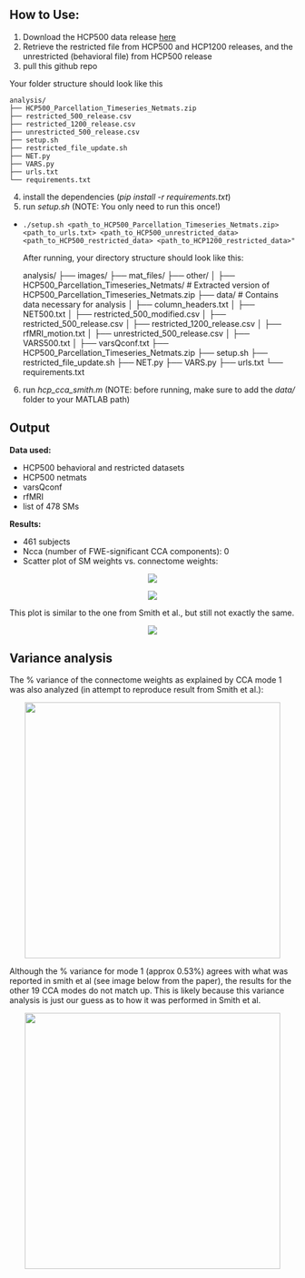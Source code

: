 ## How to Use:

1. Download the HCP500 data release [here](https://db.humanconnectome.org/app/action/ChooseDownloadResources?project=HCP_Resources&resource=GroupAvg&filePath=HCP500_Parcellation_Timeseries_Netmats.zip)
2. Retrieve the restricted file from HCP500 and HCP1200 releases, and the unrestricted (behavioral file) from HCP500 release
3. pull this github repo

  Your folder structure should look like this
  
    analysis/
    ├── HCP500_Parcellation_Timeseries_Netmats.zip
    ├── restricted_500_release.csv
    ├── restricted_1200_release.csv
    ├── unrestricted_500_release.csv
    ├── setup.sh
    ├── restricted_file_update.sh
    ├── NET.py
    ├── VARS.py
    ├── urls.txt
    └── requirements.txt
  
4. install the dependencies (_pip install -r requirements.txt_)
5. run _setup.sh_ (NOTE: You only need to run this once!)
-
  ```
  ./setup.sh <path_to_HCP500_Parcellation_Timeseries_Netmats.zip> <path_to_urls.txt> <path_to_HCP500_unrestricted_data> <path_to_HCP500_restricted_data> <path_to_HCP1200_restricted_data>"
  ```

  After running, your directory structure should look like this:
  
    analysis/
    ├── images/
    ├── mat_files/
    ├── other/
    │   ├── HCP500_Parcellation_Timeseries_Netmats/     # Extracted version of HCP500_Parcellation_Timeseries_Netmats.zip
    ├── data/                                            # Contains data necessary for analysis
    │   ├── column_headers.txt
    │   ├── NET500.txt
    │   ├── restricted_500_modified.csv
    │   ├── restricted_500_release.csv
    │   ├── restricted_1200_release.csv
    │   ├── rfMRI_motion.txt
    │   ├── unrestricted_500_release.csv
    │   ├── VARS500.txt
    │   ├── varsQconf.txt
    ├── HCP500_Parcellation_Timeseries_Netmats.zip
    ├── setup.sh
    ├── restricted_file_update.sh
    ├── NET.py
    ├── VARS.py
    ├── urls.txt
    └── requirements.txt
    
6. run _hcp_cca_smith.m_ (NOTE: before running, make sure to add the _data/_ folder to your MATLAB path)

## Output
**Data used:**
  - HCP500 behavioral and restricted datasets
  - HCP500 netmats
  - varsQconf
  - rfMRI
  - list of 478 SMs
  
**Results:**
  - 461 subjects
  - Ncca (number of FWE-significant CCA components): 0
  - Scatter plot of SM weights vs. connectome weights:
<p align="Center">
  <img src="https://github.com/Ngoyal95/HCP_CCA_Analysis/blob/master/analysis3/images/analysis3_VvsU.png">
</p>
<p align="Center">
    <img src="https://github.com/Ngoyal95/HCP_CCA_Analysis/blob/master/analysis3/images/analysis3_regression.png">
</p>

This plot is similar to the one from Smith et al., but still not exactly the same.
<p align="Center">
    <img src="https://github.com/Ngoyal95/HCP_CCA_Analysis/blob/master/images/smith_SMsvsConnectome.png">
</p>

## Variance analysis

The % variance of the connectome weights as explained by CCA mode 1 was also analyzed (in attempt to reproduce result from Smith et al.):
<p align="Center">
  <img src="https://github.com/Ngoyal95/HCP_CCA_Analysis/blob/master/variance_analyses/analysis3/images/analysis3_percentvariance_explained.png" width=450>
</p>

Although the % variance for mode 1 (approx 0.53%) agrees with what was reported in smith et al (see image below from the paper), the results for the other 19 CCA modes do not match up. This is likely because this variance analysis is just our guess as to how it was performed in Smith et al.

<p align="Center">
  <img src="https://github.com/Ngoyal95/HCP_CCA_Analysis/blob/master/images/smith_percentvar.png" width=450>
</p>
